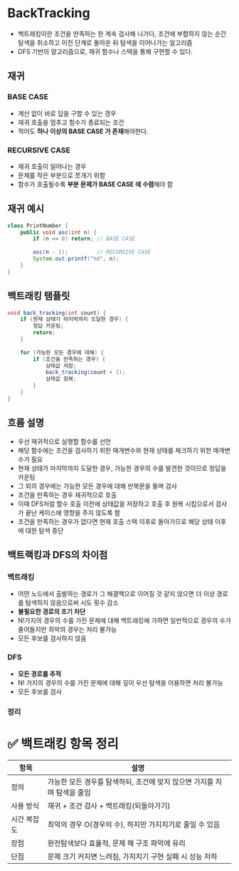 # BackTracking
- 백트래킹이란 조건을 만족하는 한 계속 검사해 나가다, 조건에 부합하지 않는 순간 탐색을 취소하고 이전 단계로 돌아온 뒤 탐색을 이어나가는 알고리즘
- DFS 기반의 알고리즘으로, 재귀 함수나 스택을 통해 구현할 수 있다.

## 재귀
### BASE CASE
- 계산 없이 바로 답을 구할 수 있는 경우
- 재귀 호출을 멈추고 함수가 종료되는 조건
- 적어도 **하나 이상의 BASE CASE 가 존재**해야한다.

### RECURSIVE CASE
- 재귀 호출이 일어나는 경우
- 문제를 작은 부분으로 쪼개기 위함
- 함수가 호출될수록 **부분 문제가 BASE CASE 에 수렴**해야 함

## 재귀 예시
```java
class PrintNumber {
    public void asc(int n) {
        if (n == 0) return; // BASE CASE
        
        asc(n - 1);         // RECURSIVE CASE
        System.out.printf("%d", n);
    }
}
```

## 백트래킹 탬플릿
```java
void back_tracking(int count) {
    if (현재 상태가 마지막까지 도달한 경우) {
        정답 카운팅;
        return;
    }
    
    for (가능한 모든 경우에 대해) {
        if (조건을 만족하는 경우) {
            상태값 저장;
            back_tracking(count + 1);
            상태값 원복;
        }
    }
}
```

## 흐름 설명
- 우선 재귀적으로 실행할 함수를 선언
- 해당 함수에는 조건을 검사하기 위한 매개변수와 현재 상태를 체크하기 위한 매개변수가 필요
- 현재 상태가 마지막까지 도달한 경우, 가능한 경우의 수를 발견한 것이므로 정답을 카운팅
- 그 외의 경우에는 가능한 모든 경우에 대해 반복문을 돌며 검사
- 조건을 만족하는 경우 재귀적으로 호출
- 이때 DFS처럼 함수 호출 이전에 상태값을 저장하고 호출 후 원복 시킴으로서 검사가 끝난 케이스에 영향을 주지 않도록 함
- 조건을 만족하는 경우가 없다면 현재 호출 스택 이후로 돌아가므로 해당 상태 이후에 대한 탐색 중단

## 백트랙킹과 DFS의 차이점
### 백트래킹
- 어떤 노드에서 출발하는 경로가 그 해결책으로 이어질 것 같지 않으면 더 이상 경로를 탐색하지 않음으로써 시도 횟수 감소
- **불필요한 경로의 조기 차단**
- N!가지의 경우의 수를 가진 문제에 대해 백트래킹에 가하면 일반적으로 경우의 수가 줄어들지만 최악의 경우는 처리 불가능
- 모든 후보를 검사하지 않음

### DFS
- **모든 경로를 추적**
- N! 가지의 경우의 수를 가진 문제에 대해 깊이 우선 탐색을 이용하면 처리 불가능
- 모든 후보를 검사


### 정리

# ✅ 백트래킹 항목 정리

| 항목         | 설명                                                                 |
|--------------|----------------------------------------------------------------------|
| 정의         | 가능한 모든 경우를 탐색하되, 조건에 맞지 않으면 가지를 치며 탐색을 줄임 |
| 사용 방식    | 재귀 + 조건 검사 + 백트래킹(되돌아가기)                              |
| 시간 복잡도  | 최악의 경우 O(경우의 수), 하지만 가지치기로 줄일 수 있음              |
| 장점         | 완전탐색보다 효율적, 문제 해 구조 파악에 유리                         |
| 단점         | 문제 크기 커지면 느려짐, 가지치기 구현 실패 시 성능 저하              |


